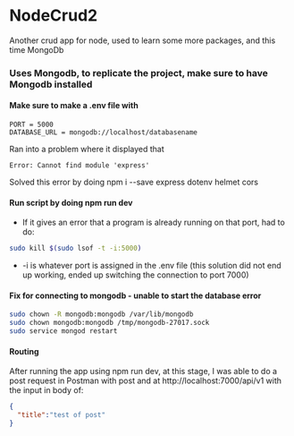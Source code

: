 # NodeCrud2
Another crud app for node, used to learn some more packages, and this time MongoDb

### Uses Mongodb, to replicate the project, make sure to have Mongodb installed

#### Make sure to make a .env file with 
```env
PORT = 5000
DATABASE_URL = mongodb://localhost/databasename
```

Ran into a problem where it displayed that
```
Error: Cannot find module 'express'
```
Solved this error by doing npm i --save express dotenv helmet cors


#### Run script by doing npm run dev
- If it gives an error that a program is already running on that port, had to do:
```bash
sudo kill $(sudo lsof -t -i:5000)
```
  - -i is whatever port is assigned in the .env file
(this solution did not end up working, ended up switching the connection to port 7000)

#### Fix for connecting to mongodb - unable to start the database error
```bash
sudo chown -R mongodb:mongodb /var/lib/mongodb
sudo chown mongodb:mongodb /tmp/mongodb-27017.sock    
sudo service mongod restart
```

#### Routing
After running the app using npm run dev, at this stage, I was able to do a post request in Postman
with post and at http://localhost:7000/api/v1
with the input in body of:
```json
{
  "title":"test of post"
}
```
